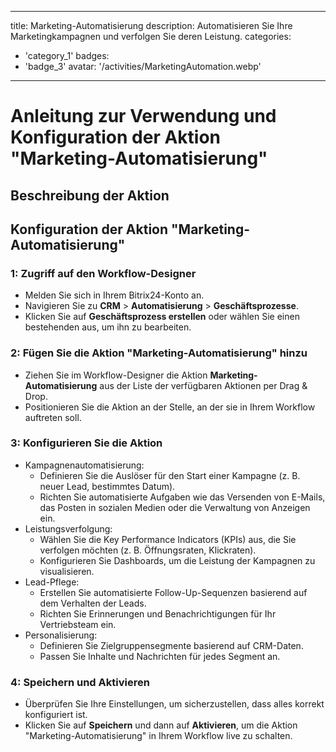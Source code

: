 
---
title: Marketing-Automatisierung
description: Automatisieren Sie Ihre Marketingkampagnen und verfolgen Sie deren Leistung.
categories: 
  - 'category_1'
badges: 
  - 'badge_3'
avatar: '/activities/MarketingAutomation.webp'
---
# Anleitung zur Verwendung und Konfiguration der Aktion "Marketing-Automatisierung"

## Beschreibung der Aktion

## **Konfiguration der Aktion "Marketing-Automatisierung"**

### 1: Zugriff auf den Workflow-Designer
- Melden Sie sich in Ihrem Bitrix24-Konto an.
- Navigieren Sie zu **CRM** > **Automatisierung** > **Geschäftsprozesse**.
- Klicken Sie auf **Geschäftsprozess erstellen** oder wählen Sie einen bestehenden aus, um ihn zu bearbeiten.

### 2: Fügen Sie die Aktion "Marketing-Automatisierung" hinzu
- Ziehen Sie im Workflow-Designer die Aktion **Marketing-Automatisierung** aus der Liste der verfügbaren Aktionen per Drag & Drop.
- Positionieren Sie die Aktion an der Stelle, an der sie in Ihrem Workflow auftreten soll.

### 3: Konfigurieren Sie die Aktion
- Kampagnenautomatisierung:
  - Definieren Sie die Auslöser für den Start einer Kampagne (z. B. neuer Lead, bestimmtes Datum).
  - Richten Sie automatisierte Aufgaben wie das Versenden von E-Mails, das Posten in sozialen Medien oder die Verwaltung von Anzeigen ein.
- Leistungsverfolgung:
  - Wählen Sie die Key Performance Indicators (KPIs) aus, die Sie verfolgen möchten (z. B. Öffnungsraten, Klickraten).
  - Konfigurieren Sie Dashboards, um die Leistung der Kampagnen zu visualisieren.
- Lead-Pflege:
  - Erstellen Sie automatisierte Follow-Up-Sequenzen basierend auf dem Verhalten der Leads.
  - Richten Sie Erinnerungen und Benachrichtigungen für Ihr Vertriebsteam ein.
- Personalisierung:
  - Definieren Sie Zielgruppensegmente basierend auf CRM-Daten.
  - Passen Sie Inhalte und Nachrichten für jedes Segment an.

### 4: Speichern und Aktivieren
- Überprüfen Sie Ihre Einstellungen, um sicherzustellen, dass alles korrekt konfiguriert ist.
- Klicken Sie auf **Speichern** und dann auf **Aktivieren**, um die Aktion "Marketing-Automatisierung" in Ihrem Workflow live zu schalten.
